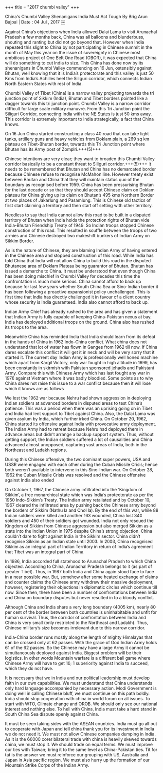 +++
title = "2017 chumbi valley"
+++

China's Chumbi Valley Shenanigans India Must Act Tough 
By Brig Arun Bajpai | Date : 04 Jul , 2017
￼

Against China’s objections when India  allowed Dalai Lama to visit Arunachal Pradesh a few months back, China was all balloons and blunderbuss, shouting and ranting but did not go beyond that. However when India repeated this slight to China by not participating in Chinese summit in the month of May this year on the issue of sovereignty  in Chinese most ambitious project of One Belt One Road (OBOR), it was expected that China will do something to cut India to size. This China has done now by its shenanigans in Chumbi Valley commencing on 16 Jun, ostensibly against Bhutan, well knowing that it is India’s protectorate and this valley is just 50 Kms from India’s Achilles heel the Siliguri corridor, which connects Indian North Eastern States with rest of India.

Chumbi Valley of Tibet (China) is a narrow valley projecting towards the tri junction point of Sikkim (India), Bhutan and Tibet borders pointed like a dagger towards this tri junction point. Chumbi Valley is a narrow corridor difficult for large scale military manuvre. From this Tri Junction point the Siliguri Corridor, connecting India with the NE States is just 50 kms away. This corridor is extremely important to India strategically, a fact that China knows.

On 16 Jun China started constructing a class 40 road that can take light tanks, artillery guns and heavy vehicles from Doklam plain, a 269 sq km plateau on Tibet-Bhutan border, towards this Tri Junction point where Bhutan has its Army post of Zomplri.+++(5)+++

Chinese intentions are very clear; they want to broaden this Chumbi Valley corridor basically to be a constant threat to Siliguri corridor.+++(5)+++ It needs to be remembered that Bhutan and China has no demarcated border because Chinese refuse to recognise McMahon line. However treaty exist between Bhutan and China that they will maintain status quo of the boundary as recognised before 1959. China has been pressurising Bhutan for the last decade or so that they should accept Chinese claim on Doklam plateau for China giving up its claim on Bhutan’s 495 kms Northern Border at two places of Jakarlung and Pasamlung. This is Chinese old tactics of first start claiming a territory and then start off setting with other territory.

Needless to say that India cannot allow this road to be built in a disputed territory of Bhutan when India holds the protection rights of Bhutan vide India-Bhutan Friendship Treaty of 1949. So Indian troops stopped Chinese construction of this road. This resulted in scuffle between the troops of two armies and Chinese destroyed two makeshift bunkers of Indian Army on Sikkim Border.

As is the nature of Chinese, they are blaming Indian Army of having entered in the Chinese area and stopped construction of this road. While India has told China that India will not allow China to build this road in the disputed Bhutanese area of Doklam Plateau being guarantor of Bhutan. Bhutan has issued a demarche to China. It must be understood that even though China has been doing mischief in Chumbi Valley for decades this time the confrontation is much more serious. China cannot afford to back up because for last few years whether South China Sea or Sino-Indian border it has been following a proactive expansionist policy unchallenged. This is first time that India has directly challenged it in favour of a client country whose security is India guaranteed. India also cannot afford to back up.

Indian Army Chief has already rushed to the area and has given a statement that Indian Army is fully capable of keeping China-Pakistan nexus at bay. India has deployed additional troops on the ground. China also has rushed its troops to the area.

Meanwhile China has reminded India that India should learn from its defeat in the hands of China in 1962 Indo-China conflict. What china does not understand that lot of water has flown in Ganges from 1962 till now. If China dares escalate this conflict it will get it in neck and will be very sorry that it started it. The current day Indian Army is professionally well honed machine which apart from Kargil Victory, only war fought in high altitude in 1999, has been constantly in skirmish with Pakistan sponsored jehadis and Pakistani Army. Compare this with Chinese Army which has last fought any war in 1976 against Vietnam where it was badly bloodied. Some points as to why China dares not raise this issue to a war conflict because then it will lose which it knows are as follows

We lost the 1962 war because Nehru had shown aggression in deploying Indian soldiers at advanced borders in disputed areas to test China’s patience. This was a period when there was an uprising going on in Tibet and India had lent support to Tibet against China. Also, the Dalai Lama was given asylum by India, which further irked China. On October 20, 1962, China started its offensive against India with provocative army deployment. The Indian Army had to retreat because Nehru had deployed them in advance areas but didn’t arrange a backup support system. Thus, without getting support, the Indian soldiers suffered a lot of causalities and China advanced almost unopposed, capturing vast areas of India, both in the Northeast and Ladakh regions.

During this Chinese offensive, the two dominant super powers, USA and USSR were engaged with each other during the Cuban Missile Crisis; hence both weren’t available to intervene in this Sino-Indian war. On October 28, 1962 the Cuban Missile Crisis was resolved and the Chinese offensive against India also ended

On October 1, 1967, the Chinese army infiltrated into the ‘Kingdom of Sikkim’, a free monarchical state which was India’s protectorate as per the 1950 Indo-Sikkim’s Treaty. The Indian army retaliated and by October 10, 1967 cleared the infiltrated area by pushing back the Chinese army beyond the borders of Sikkim (Nathu la and Chol la). By the end of this war, while 88 Indian soldiers were killed and another 163 wounded, China lost 340 soldiers and 450 of their soldiers got wounded. India not only rescued the Kingdom of Sikkim from Chinese aggression but also merged Sikkim as a state into the Indian Union in 1975 despite China’s strong objection. China couldn’t dare to fight against India in the Sikkim sector. China didn’t recognise Sikkim as an Indian state until 2003. In 2003, China recognised Sikkim as an integral part of Indian Territory in return of India’s agreement that Tibet was an integral part of China.

In 1986, India accorded full statehood to Arunachal Pradesh to which China objected. According to China, Arunachal Pradesh belongs to it (as part of greater Tibet). Thus, in 1987 both India and China again stood face to face in a near possible war. But, somehow after some heated exchange of claims and counter claims the Chinese army withdrew their massive deployment, however, registering their objections in diplomatic circles which continue till now. Since then, there have been a number of confrontations between India and China on boundary disputes but never resulted in to a bloody conflict.

Although China and India share a very long boundary (4005 km), nearly 80 per cent of the border between both countries is uninhabitable and unfit for human survival. Thus, the corridor of confrontation between India and China is very small (only restricted to the Northeast and Ladakh). Thus, Chinese military’s size becomes irrelevant due to this narrow corridor.

India-China border runs mostly along the length of mighty Himalayas that can be crossed only at 62 passes. With the grace of God Indian Army holds 61 of the 62 passes. So the Chinese may have a large Army it cannot be simultaneously deployed against India. Biggest problem will be their logistics. In other words Mountain warfare is a different ball game where Chinese Army will have to get 10; 1 superiority against India to succeed, which they do not have.

It is necessary that we in India and our political leadership must develop faith in our own capabilities. We must understand that China understands only hard language accompanied by necessary action. Modi Government is doing well in calling Chinese bluff, we must continue on this path boldly. India should stop cooperation with china in world forum on all issues. To start with WTO, Climate change and OROB. We should only see our national interest and nothing else. To hell with China, India must take a hard stand in South China Sea dispute openly against China.

It must be seen taking sides with the ASEAN countries. India must go all out to cooperate with Japan and tell china thank you for its investment in India we do not need it. We must not allow Chinese companies dumping in India. As it is the 60000 corer bilateral trade with china is heavily skewed towards china, we must stop it. We should trade on equal terms. We must improve our ties with Taiwan; bring it to the same level as China-Pakistan ties. Tit for tat is the answer we must reinforce our grouping with US, Australia and Japan in Asia pacific region. We must also hurry up the formation of our Mountain Strike Corps of the Indian Army.
